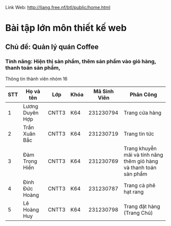
Link Web: http://liang.free.nf/btl/public/home.html


# **Bài tập lớn môn thiết kế web**

## **Chủ đề: Quản lý quán Coffee** 

### Tính năng: Hiện thị sản phẩm, thêm sản phẩm vào giỏ hàng, thanh toán sản phẩm,

Thông tin thành viên nhóm 16

| STT | Họ và tên       | Lớp   | Khóa | Mã Sinh Viên | Phân Công                                   |
|-----|-----------------|-------|------|--------------|---------------------------------------------|
| 1   | Lương Duyên Hợp | CNTT3 | K64  | 231230794    | Trang cửa hàng                              |
| 2   | Trần Xuân Bắc   | CNTT3 | K64  | 231230719    | Trang tin tức                               |
| 3   | Đàm Trọng Hiển  | CNTT3 | K64  | 231230769    | Trang khuyễn mãi và tính năng thêm giỏ hàng và thanh toán sản phẩm |
| 4   | Đinh Đức Hoàng  | CNTT3 | K64  | 231230787    | Trang cà phê hạt rang                       |
| 5   | Lê Hoàng Huy    | CNTT3 | K64  | 231230798    | Trang đặt hàng (Trang Chủ)                  |



